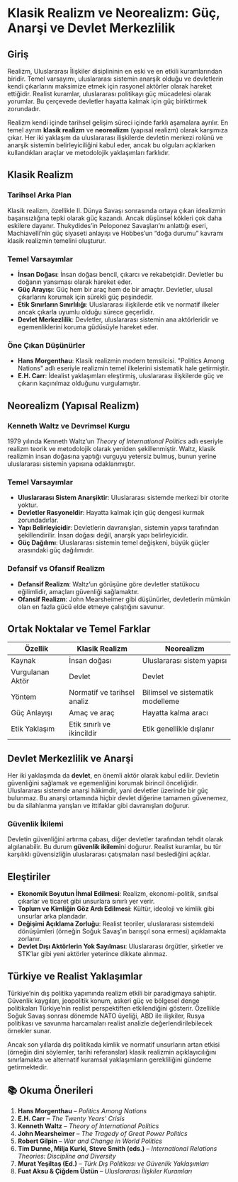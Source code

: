 # Klasik Realizm ve Neorealizm: Güç, Anarşi ve Devlet Merkezlilik

## Giriş

Realizm, Uluslararası İlişkiler disiplininin en eski ve en etkili kuramlarından biridir. Temel varsayımı, uluslararası sistemin anarşik olduğu ve devletlerin kendi çıkarlarını maksimize etmek için rasyonel aktörler olarak hareket ettiğidir. Realist kuramlar, uluslararası politikayı güç mücadelesi olarak yorumlar. Bu çerçevede devletler hayatta kalmak için güç biriktirmek zorundadır.

Realizm kendi içinde tarihsel gelişim süreci içinde farklı aşamalara ayrılır. En temel ayrım **klasik realizm** ve **neorealizm** (yapısal realizm) olarak karşımıza çıkar. Her iki yaklaşım da uluslararası ilişkilerde devletin merkezi rolünü ve anarşik sistemin belirleyiciliğini kabul eder, ancak bu olguları açıklarken kullandıkları araçlar ve metodolojik yaklaşımları farklıdır.

## Klasik Realizm

### Tarihsel Arka Plan

Klasik realizm, özellikle II. Dünya Savaşı sonrasında ortaya çıkan idealizmin başarısızlığına tepki olarak güç kazandı. Ancak düşünsel kökleri çok daha eskilere dayanır. Thukydides’in Peloponez Savaşları’nı anlattığı eseri, Machiavelli’nin güç siyaseti anlayışı ve Hobbes’un “doğa durumu” kavramı klasik realizmin temelini oluşturur.

### Temel Varsayımlar

- **İnsan Doğası**: İnsan doğası bencil, çıkarcı ve rekabetçidir. Devletler bu doğanın yansıması olarak hareket eder.
- **Güç Arayışı**: Güç hem bir araç hem de bir amaçtır. Devletler, ulusal çıkarlarını korumak için sürekli güç peşindedir.
- **Etik Sınırların Sınırlılığı**: Uluslararası ilişkilerde etik ve normatif ilkeler ancak çıkarla uyumlu olduğu sürece geçerlidir.
- **Devlet Merkezlilik**: Devletler, uluslararası sistemin ana aktörleridir ve egemenliklerini koruma güdüsüyle hareket eder.

### Öne Çıkan Düşünürler

- **Hans Morgenthau**: Klasik realizmin modern temsilcisi. "Politics Among Nations" adlı eseriyle realizmin temel ilkelerini sistematik hale getirmiştir.
- **E.H. Carr**: İdealist yaklaşımları eleştirmiş, uluslararası ilişkilerde güç ve çıkarın kaçınılmaz olduğunu vurgulamıştır.

## Neorealizm (Yapısal Realizm)

### Kenneth Waltz ve Devrimsel Kurgu

1979 yılında Kenneth Waltz’un _Theory of International Politics_ adlı eseriyle realizm teorik ve metodolojik olarak yeniden şekillenmiştir. Waltz, klasik realizmin insan doğasına yaptığı vurguyu yetersiz bulmuş, bunun yerine uluslararası sistemin yapısına odaklanmıştır.

### Temel Varsayımlar

- **Uluslararası Sistem Anarşiktir**: Uluslararası sistemde merkezi bir otorite yoktur.
- **Devletler Rasyoneldir**: Hayatta kalmak için güç dengesi kurmak zorundadırlar.
- **Yapı Belirleyicidir**: Devletlerin davranışları, sistemin yapısı tarafından şekillendirilir. İnsan doğası değil, anarşik yapı belirleyicidir.
- **Güç Dağılımı**: Uluslararası sistemin temel değişkeni, büyük güçler arasındaki güç dağılımıdır.

### Defansif vs Ofansif Realizm

- **Defansif Realizm**: Waltz’un görüşüne göre devletler statükocu eğilimlidir, amaçları güvenliği sağlamaktır.
- **Ofansif Realizm**: John Mearsheimer gibi düşünürler, devletlerin mümkün olan en fazla gücü elde etmeye çalıştığını savunur.

## Ortak Noktalar ve Temel Farklar

| Özellik          | Klasik Realizm              | Neorealizm                       |
| ---------------- | --------------------------- | -------------------------------- |
| Kaynak           | İnsan doğası                | Uluslararası sistem yapısı       |
| Vurgulanan Aktör | Devlet                      | Devlet                           |
| Yöntem           | Normatif ve tarihsel analiz | Bilimsel ve sistematik modelleme |
| Güç Anlayışı     | Amaç ve araç                | Hayatta kalma aracı              |
| Etik Yaklaşım    | Etik sınırlı ve ikincildir  | Etik genellikle dışlanır         |

## Devlet Merkezlilik ve Anarşi

Her iki yaklaşımda da **devlet**, en önemli aktör olarak kabul edilir. Devletin güvenliğini sağlamak ve egemenliğini korumak birincil önceliğidir. Uluslararası sistemde anarşi hâkimdir, yani devletler üzerinde bir güç bulunmaz. Bu anarşi ortamında hiçbir devlet diğerine tamamen güvenemez, bu da silahlanma yarışları ve ittifaklar gibi davranışları doğurur.

### Güvenlik İkilemi

Devletin güvenliğini artırma çabası, diğer devletler tarafından tehdit olarak algılanabilir. Bu durum **güvenlik ikilemi**ni doğurur. Realist kuramlar, bu tür karşılıklı güvensizliğin uluslararası çatışmaları nasıl beslediğini açıklar.

## Eleştiriler

- **Ekonomik Boyutun İhmal Edilmesi**: Realizm, ekonomi-politik, sınıfsal çıkarlar ve ticaret gibi unsurlara sınırlı yer verir.
- **Toplum ve Kimliğin Göz Ardı Edilmesi**: Kültür, ideoloji ve kimlik gibi unsurlar arka plandadır.
- **Değişimi Açıklama Zorluğu**: Realist teoriler, uluslararası sistemdeki dönüşümleri (örneğin Soğuk Savaş’ın barışçıl sona ermesi) açıklamakta zorlanır.
- **Devlet Dışı Aktörlerin Yok Sayılması**: Uluslararası örgütler, şirketler ve STK’lar gibi yeni aktörler yeterince dikkate alınmaz.

## Türkiye ve Realist Yaklaşımlar

Türkiye’nin dış politika yapımında realizm etkili bir paradigmaya sahiptir. Güvenlik kaygıları, jeopolitik konum, askeri güç ve bölgesel denge politikaları Türkiye’nin realist perspektiften etkilendiğini gösterir. Özellikle Soğuk Savaş sonrası dönemde NATO üyeliği, ABD ile ilişkiler, Rusya politikası ve savunma harcamaları realist analizle değerlendirilebilecek örnekler sunar.

Ancak son yıllarda dış politikada kimlik ve normatif unsurların artan etkisi (örneğin dini söylemler, tarihi referanslar) klasik realizmin açıklayıcılığını sınırlamakta ve alternatif kuramsal yaklaşımların gerekliliğini gündeme getirmektedir.

## 📚 Okuma Önerileri

1. **Hans Morgenthau** – _Politics Among Nations_
2. **E.H. Carr** – _The Twenty Years' Crisis_
3. **Kenneth Waltz** – _Theory of International Politics_
4. **John Mearsheimer** – _The Tragedy of Great Power Politics_
5. **Robert Gilpin** – _War and Change in World Politics_
6. **Tim Dunne, Milja Kurki, Steve Smith (eds.)** – _International Relations Theories: Discipline and Diversity_
7. **Murat Yeşiltaş (Ed.)** – _Türk Dış Politikası ve Güvenlik Yaklaşımları_
8. **Fuat Aksu & Çiğdem Üstün** – _Uluslararası İlişkiler Kuramları_
